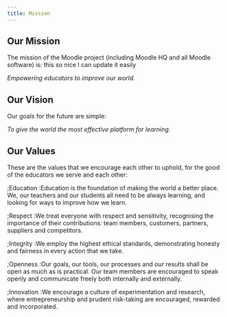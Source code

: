 ```yaml
---
title: Mission
---
```

## Our Mission

The mission of the Moodle project (including Moodle HQ and all Moodle software) is:
this so nice I can update it easily

*Empowering educators to improve our world.*

## Our Vision

Our goals for the future are simple:

*To give the world the most effective platform for learning.*

## Our Values

These are the values that we encourage each other to uphold, for the good of the educators we serve and each other:

;Education
:Education is the foundation of making the world a better place. We, our teachers and our students all need to be always learning, and looking for ways to improve how we learn.

;Respect
:We treat everyone with respect and sensitivity, recognising the importance of their contributions: team members, customers, partners, suppliers and competitors.

;Integrity
:We employ the highest ethical standards, demonstrating honesty and fairness in every action that we take.

;Openness
:Our goals, our tools, our processes and our results shall be open as much as is practical. Our team members are encouraged to speak openly and communicate freely both internally and externally.

;Innovation
:We encourage a culture of experimentation and research, where entrepreneurship and prudent risk-taking are encouraged, rewarded and incorporated.
